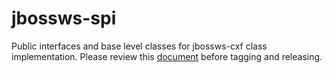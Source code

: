 # jbossws-spi

Public interfaces and base level classes for jbossws-cxf class implementation.
Please review this [document](https://github.com/jbossws/jbossws-cxf/wiki/Sub%E2%80%90project-Releasing) before tagging and releasing.
